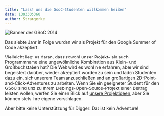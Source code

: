 ```yaml
---
title: "Lasst uns die GsoC-Studenten willkommen heißen"
date: 1393335360
author: Strangerke
---
```


![Banner des GSoC 2014](/data/news/GSOC-14_banner.png)

Das siebte Jahr in Folge wurden wir als Projekt für den Google Summer of Code akzeptiert.

Vielleicht liegt es daran, dass sowohl unser Projekt- als auch Programmname eine ungewöhnliche Kombination aus Klein- und Großbuchstaben hat? Die Welt wird es wohl nie erfahren, aber wir sind begeistert darüber, wieder akzeptiert worden zu sein und laden Studenten dazu ein, sich unserem Team anzuschließen und an großartigen 2D-Point-and-Click-Adventures zu arbeiten. Wenn Sie ein geeigneter Student für den GSoC sind und zu Ihrem Lieblings-Open-Source-Projekt einen Beitrag leisten wollen, werfen Sie einen Blick auf [unsere Projektideen](http://wiki.scummvm.org/index.php/GSoC_Ideas), aber Sie können stets Ihre eigene vorschlagen.

Aber bitte keine Unterstützung für Digger: Das ist kein Adventure!
